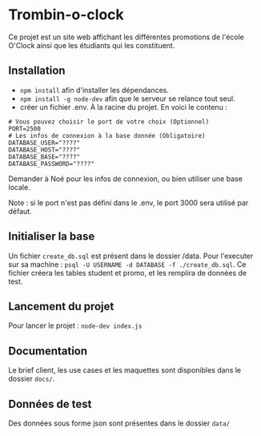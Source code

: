 # Trombin-o-clock

Ce projet est un site web affichant les différentes promotions de l'école O'Clock ainsi que les étudiants qui les constituent.

## Installation

- `npm install` afin d'installer les dépendances.
- `npm install -g node-dev` afin que le serveur se relance tout seul. 
- créer un fichier .env. À la racine du projet. En voici le contenu :

```
# Vous pouvez choisir le port de votre choix (Optionnel)
PORT=2500
# Les infos de connexion à la base donnée (Obligatoire)
DATABASE_USER="????"
DATABASE_HOST="????"
DATABASE_BASE="????"
DATABASE_PASSWORD="????"
```

Demander à Noé pour les infos de connexion, ou bien utiliser une base locale.

Note : si le port n'est pas défini dans le .env, le port 3000 sera utilisé par défaut.

## Initialiser la base

Un fichier `create_db.sql` est présent dans le dossier /data.
Pour l'executer sur sa machine : `psql -U USERNAME -d DATABASE -f ./create_db.sql`.
Ce fichier créera les tables student et promo, et les remplira de données de test.

## Lancement du projet

Pour lancer le projet : `node-dev index.js`

## Documentation

Le brief client, les use cases et les maquettes sont disponibles dans le dossier `docs/`.

## Données de test

Des données sous forme json sont présentes dans le dossier `data/`